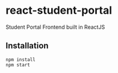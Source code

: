 # react-student-portal
 Student Portal Frontend built in ReactJS

## Installation
```
npm install
npm start
```